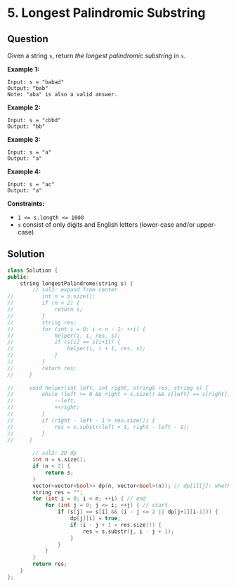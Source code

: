# 5. Longest Palindromic Substring

## Question

Given a string `s`, return _the longest palindromic substring_ in `s`.

**Example 1:**

```text
Input: s = "babad"
Output: "bab"
Note: "aba" is also a valid answer.
```

**Example 2:**

```text
Input: s = "cbbd"
Output: "bb"
```

**Example 3:**

```text
Input: s = "a"
Output: "a"
```

**Example 4:**

```text
Input: s = "ac"
Output: "a"
```

**Constraints:**

* `1 <= s.length <= 1000`
* `s` consist of only digits and English letters \(lower-case and/or upper-case\)

## Solution

```cpp
class Solution {
public:
    string longestPalindrome(string s) {
        // sol1: expand from center
//         int n = s.size();
//         if (n < 2) {
//             return s;
//         }
//         string res;
//         for (int i = 0; i < n - 1; ++i) {
//             helper(i, i, res, s);
//             if (s[i] == s[i+1]) {
//                 helper(i, i + 1, res, s);
//             }
//         }
//         return res;
//     }
    
//     void helper(int left, int right, string& res, string s) {
//         while (left >= 0 && right < s.size() && s[left] == s[right]) {
//             --left;
//             ++right;
//         }
//         if (right - left - 1 > res.size()) {
//             res = s.substr(left + 1, right - left - 1);
//         }
//     }
        
        // sol2: 2D dp
        int n = s.size();
        if (n < 2) {
            return s;
        }
        vector<vector<bool>> dp(n, vector<bool>(n)); // dp[i][j]: whether s[i:j] is palindrome
        string res = "";
        for (int i = 0; i < n; ++i) { // end
            for (int j = 0; j <= i; ++j) { // start
                if (s[j] == s[i] && (i - j <= 2 || dp[j+1][i-1])) {
                    dp[j][i] = true;
                    if (i - j + 1 > res.size()) {
                        res = s.substr(j, i - j + 1);
                    }
                }
            }
        }
        return res;
    }
};
```

